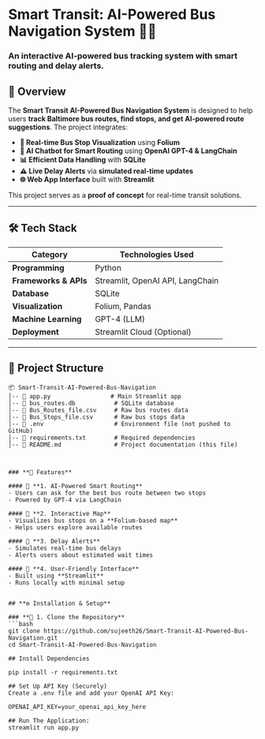 # **Smart Transit: AI-Powered Bus Navigation System** 🚌🚀

### **An interactive AI-powered bus tracking system with smart routing and delay alerts.**

## **📌 Overview**
The **Smart Transit AI-Powered Bus Navigation System** is designed to help users **track Baltimore bus routes, find stops, and get AI-powered route suggestions**. The project integrates:
- **🚏 Real-time Bus Stop Visualization** using **Folium**
- **💬 AI Chatbot for Smart Routing** using **OpenAI GPT-4 & LangChain**
- **📊 Efficient Data Handling** with **SQLite**
- **⚠️ Live Delay Alerts** via **simulated real-time updates**
- **🌐 Web App Interface** built with **Streamlit**

This project serves as a **proof of concept** for real-time transit solutions.

---

## **🛠️ Tech Stack**
| Category                | Technologies Used |
|-------------------------|------------------|
| **Programming**         | Python |
| **Frameworks & APIs**   | Streamlit, OpenAI API, LangChain |
| **Database**            | SQLite |
| **Visualization**       | Folium, Pandas |
| **Machine Learning**    | GPT-4 (LLM) |
| **Deployment**          | Streamlit Cloud (Optional) |

---

## **📂 Project Structure**
```plaintext
📦 Smart-Transit-AI-Powered-Bus-Navigation
│-- 📜 app.py                 # Main Streamlit app
│-- 📜 bus_routes.db           # SQLite database
│-- 📜 Bus_Routes_file.csv     # Raw bus routes data
│-- 📜 Bus_Stops_file.csv      # Raw bus stops data
│-- 📜 .env                    # Environment file (not pushed to GitHub)
│-- 📜 requirements.txt        # Required dependencies
│-- 📜 README.md               # Project documentation (this file)



### **🚀 Features**

#### 🔹 **1. AI-Powered Smart Routing**
- Users can ask for the best bus route between two stops  
- Powered by GPT-4 via LangChain  

#### 🔹 **2. Interactive Map**
- Visualizes bus stops on a **Folium-based map**  
- Helps users explore available routes  

#### 🔹 **3. Delay Alerts**
- Simulates real-time bus delays  
- Alerts users about estimated wait times  

#### 🔹 **4. User-Friendly Interface**
- Built using **Streamlit**  
- Runs locally with minimal setup  


## **⚙️ Installation & Setup**

### **🔹 1. Clone the Repository**
```bash
git clone https://github.com/sujeeth26/Smart-Transit-AI-Powered-Bus-Navigation.git
cd Smart-Transit-AI-Powered-Bus-Navigation

## Install Dependencies

pip install -r requirements.txt

## Set Up API Key (Securely)
Create a .env file and add your OpenAI API Key:

OPENAI_API_KEY=your_openai_api_key_here

## Run The Application:
streamlit run app.py





